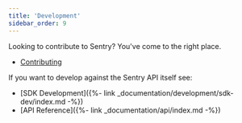 ```yaml
---
title: 'Development'
sidebar_order: 9
---
```


Looking to contribute to Sentry? You've come to the right place.

-   [Contributing](https://develop.sentry.dev)

If you want to develop against the Sentry API itself see:

-   [SDK Development]({%- link _documentation/development/sdk-dev/index.md -%})
-   [API Reference]({%- link _documentation/api/index.md -%})
